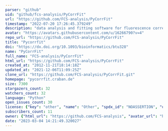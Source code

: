 ```yaml
---
parser: "github"
uid: "github/fcs-analysis/PyCorrFit"
url: "https://github.com/FCS-analysis/PyCorrFit"
timestamp: "2022-07-20 17:26:45.379249"
description: "data analysis and fitting software for fluorescence correlation spectroscopy (FCS)"
avatar: "https://avatars.githubusercontent.com/u/16266790?v=4"
repo_url: "https://github.com/FCS-analysis/PyCorrFit"
title: "Pycorrfit"
doi: "https://dx.doi.org/10.1093/bioinformatics/btu328"
name: "PyCorrFit"
full_name: "FCS-analysis/PyCorrFit"
html_url: "https://github.com/FCS-analysis/PyCorrFit"
created_at: "2012-11-21T18:14:18Z"
updated_at: "2021-12-06T11:09:25Z"
clone_url: "https://github.com/FCS-analysis/PyCorrFit.git"
homepage: "pycorrfit.craban.de"
size: 7300
stargazers_count: 32
watchers_count: 32
language: "Python"
open_issues_count: 30
license: {"key": "other", "name": "Other", "spdx_id": "NOASSERTION", "url": null, "node_id": "MDc6TGljZW5zZTA="}
subscribers_count: 11
owner: {"html_url": "https://github.com/FCS-analysis", "avatar_url": "https://avatars.githubusercontent.com/u/16266790?v=4", "login": "FCS-analysis", "type": "Organization"}
date: "2023-03-04 14:21:49.320027"
---
```

